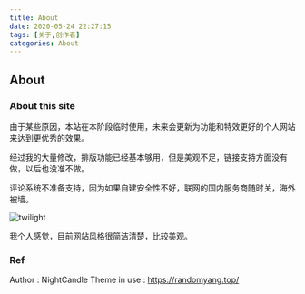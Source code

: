 ```yaml
---
title: About
date: 2020-05-24 22:27:15
tags: [关于,创作者]
categories: About
---
```


## About

### About this site

由于某些原因，本站在本阶段临时使用，未来会更新为功能和特效更好的个人网站来达到更优秀的效果。

经过我的大量修改，排版功能已经基本够用，但是美观不足，链接支持方面没有做，以后也没准不做。

评论系统不准备支持，因为如果自建安全性不好，联网的国内服务商随时关，海外被墙。

![twilight](https://i.loli.net/2020/05/26/MbIUemCaOWprNnl.gif)

我个人感觉，目前网站风格很简洁清楚，比较美观。

### Ref

Author : NightCandle
Theme in use : https://randomyang.top/

